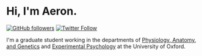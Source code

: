 # Hi, I'm Aeron.

[![GitHub followers](https://img.shields.io/github/followers/aeronjl?label=Follow%20me&style=flat-square&logo=github&logoColor=white&colorB=4CAF50)](https://github.com/login?return_to=%2Faeronjl)
[![Twitter Follow](https://img.shields.io/twitter/follow/aeronlaffere?label=%20%40findboundary&style=flat-square&labelColor=2196F3&logo=twitter&logoColor=white&colorB=0D47A1)](https://x.com/findboundary)

I'm a graduate student working in the departments of [Physiology, Anatomy, and Genetics](https://www.dpag.ox.ac.uk) and [Experimental Psychology](https://www.psy.ox.ac.uk) at the University of Oxford.
